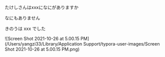 たけしさんはxxxになにがありますか

なにもありません

きのうは xxx でした

![Screen Shot 2021-10-26 at 5.00.15 PM](/Users/yangzi33/Library/Application Support/typora-user-images/Screen Shot 2021-10-26 at 5.00.15 PM.png)